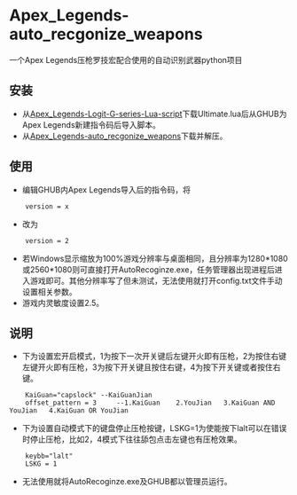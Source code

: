 # Apex_Legends-auto_recgonize_weapons
一个Apex Legends压枪罗技宏配合使用的自动识别武器python项目
## 安装

* 从[Apex_Legends-Logit-G-series-Lua-script](https://github.com/zz824865454/Apex_Legends-Logit-G-series-Lua-script)下载Ultimate.lua后从GHUB为Apex Legends新建指令码后导入脚本。
* 从[Apex_Legends-auto_recgonize_weapons](https://github.com/zz824865454/Apex_Legends-auto_recgonize_weapons/releases)下载并解压。

## 使用

* 编辑GHUB内Apex Legends导入后的指令码，将

```
    version = x
```
* 改为

```
    version = 2
```

* 若Windows显示缩放为100%游戏分辨率与桌面相同，且分辨率为1280\*1080或2560\*1080则可直接打开AutoRecoginze.exe，任务管理器出现进程后进入游戏即可。其他分辨率写了但未测试，无法使用就打开config.txt文件手动设置相关参数。
* 游戏内灵敏度设置2.5。

## 说明
* 下为设置宏开启模式，1为按下一次开关键后左键开火即有压枪，2为按住右键左键开火即有压枪，3为按下开关键且按住右键，4为按下开关键或者按住右键。

```
    KaiGuan="capslock" --KaiGuanJian
    offset_pattern = 3     --1.KaiGuan    2.YouJian   3.KaiGuan AND YouJian   4.KaiGuan OR YouJian
```

* 下为设置自动模式下的键盘停止压枪按键，LSKG=1为使能按下lalt可以在错误时停止压枪，比如2，4模式下往往舔包点击左键也有压枪效果。

```
    keybb="lalt"		
    LSKG = 1
```
* 无法使用就将AutoRecoginze.exe及GHUB都以管理员运行。

